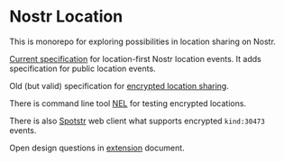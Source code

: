 # Nostr Location

This is monorepo for exploring possibilities in location sharing on Nostr.

[Current specification](doc/NostrLocation.md) for location-first Nostr location events.
It adds specification for public location events.

Old (but valid) specification for [encrypted location sharing](doc/NIP-location.md).

There is command line tool [NEL](nel/README.md) for testing encrypted locations.

There is also [Spotstr](https://github.com/k0sti/spotstr) web client what supports encrypted `kind:30473` events.

Open design questions in [extension](doc/extension.md) document.

